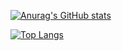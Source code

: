 [![Anurag's GitHub stats](https://github-readme-stats.vercel.app/api?username=coder-sett)](https://github.com/anuraghazra/github-readme-stats)

[![Top Langs](https://github-readme-stats.vercel.app/api/top-langs/?username=coder-sett)](https://github.com/anuraghazra/github-readme-stats)

